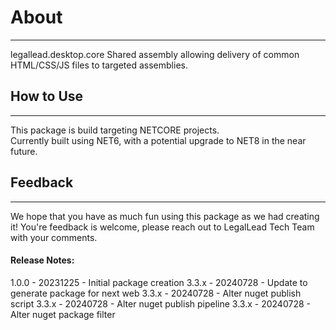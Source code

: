 # About
---

legallead.desktop.core 
Shared assembly allowing delivery of common HTML/CSS/JS files to targeted assemblies.

## How to Use
---

This package is build targeting NETCORE projects.  
Currently built using NET6, with a potential upgrade to NET8 in the near future.

## Feedback
---  
We hope that you have as much fun using this package as we had creating it! 
You're feedback is welcome, please reach out to LegalLead Tech Team with your comments.

#### Release Notes:

1.0.0 - 20231225 - Initial package creation
3.3.x - 20240728 - Update to generate package for next web
3.3.x - 20240728 - Alter nuget publish script
3.3.x - 20240728 - Alter nuget publish pipeline
3.3.x - 20240728 - Alter nuget package filter